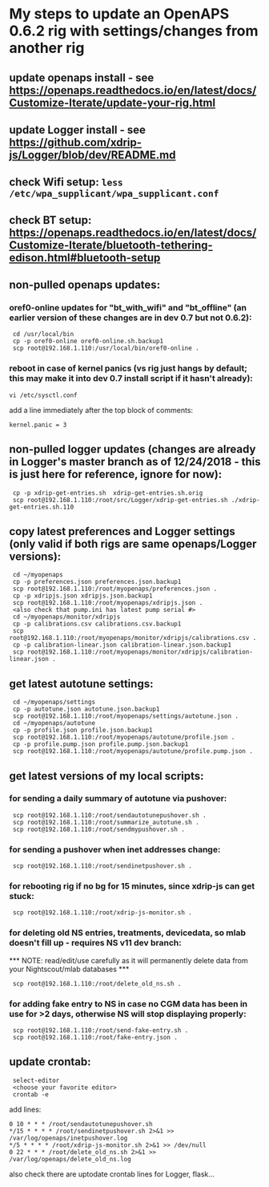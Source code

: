 # My steps to update an OpenAPS 0.6.2 rig with settings/changes from another rig

## update openaps install - see https://openaps.readthedocs.io/en/latest/docs/Customize-Iterate/update-your-rig.html
## update Logger install - see https://github.com/xdrip-js/Logger/blob/dev/README.md
## check Wifi setup: `less /etc/wpa_supplicant/wpa_supplicant.conf`
## check BT setup: https://openaps.readthedocs.io/en/latest/docs/Customize-Iterate/bluetooth-tethering-edison.html#bluetooth-setup

## non-pulled openaps updates:
### oref0-online updates for "bt_with_wifi" and "bt_offline" (an earlier version of these changes are in dev 0.7 but not 0.6.2):
```
 cd /usr/local/bin
 cp -p oref0-online oref0-online.sh.backup1
 scp root@192.168.1.110:/usr/local/bin/oref0-online .
```

### reboot in case of kernel panics (vs rig just hangs by default; this may make it into dev 0.7 install script if it hasn't already):
```
vi /etc/sysctl.conf
```
add a line immediately after the top block of comments:
```
kernel.panic = 3
```

## non-pulled logger updates (changes are already in Logger's master branch as of 12/24/2018 - this is just here for reference, ignore for now):
```
 cp -p xdrip-get-entries.sh  xdrip-get-entries.sh.orig
 scp root@192.168.1.110:/root/src/Logger/xdrip-get-entries.sh ./xdrip-get-entries.sh.110
```

## copy latest preferences and Logger settings (only valid if both rigs are same openaps/Logger versions):
```
 cd ~/myopenaps
 cp -p preferences.json preferences.json.backup1
 scp root@192.168.1.110:/root/myopenaps/preferences.json .
 cp -p xdripjs.json xdripjs.json.backup1
 scp root@192.168.1.110:/root/myopenaps/xdripjs.json .
 <also check that pump.ini has latest pump serial #>
 cd ~/myopenaps/monitor/xdripjs
 cp -p calibrations.csv calibrations.csv.backup1
 scp root@192.168.1.110:/root/myopenaps/monitor/xdripjs/calibrations.csv .
 cp -p calibration-linear.json calibration-linear.json.backup1
 scp root@192.168.1.110:/root/myopenaps/monitor/xdripjs/calibration-linear.json .
```

## get latest autotune settings:
```
 cd ~/myopenaps/settings
 cp -p autotune.json autotune.json.backup1
 scp root@192.168.1.110:/root/myopenaps/settings/autotune.json .
 cd ~/myopenaps/autotune
 cp -p profile.json profile.json.backup1
 scp root@192.168.1.110:/root/myopenaps/autotune/profile.json .
 cp -p profile.pump.json profile.pump.json.backup1
 scp root@192.168.1.110:/root/myopenaps/autotune/profile.pump.json .
```

## get latest versions of my local scripts:
### for sending a daily summary of autotune via pushover:
```
 scp root@192.168.1.110:/root/sendautotunepushover.sh .
 scp root@192.168.1.110:/root/summarize_autotune.sh .
 scp root@192.168.1.110:/root/sendmypushover.sh .
```
### for sending a pushover when inet addresses change:
```
 scp root@192.168.1.110:/root/sendinetpushover.sh .
```
### for rebooting rig if no bg for 15 minutes, since xdrip-js can get stuck:
```
 scp root@192.168.1.110:/root/xdrip-js-monitor.sh .
```
### for deleting old NS entries, treatments, devicedata, so mlab doesn't fill up - requires NS v11 dev branch:
*** NOTE: read/edit/use carefully as it will permanently delete data from your Nightscout/mlab databases ***
```
 scp root@192.168.1.110:/root/delete_old_ns.sh .
```
### for adding fake entry to NS in case no CGM data has been in use for >2 days, otherwise NS will stop displaying properly:
```
 scp root@192.168.1.110:/root/send-fake-entry.sh .
 scp root@192.168.1.110:/root/fake-entry.json .
```

## update crontab:
```
 select-editor
 <choose your favorite editor>
 crontab -e
```
add lines:
```
0 10 * * * /root/sendautotunepushover.sh
*/15 * * * * /root/sendinetpushover.sh 2>&1 >> /var/log/openaps/inetpushover.log
*/5 * * * * /root/xdrip-js-monitor.sh 2>&1 >> /dev/null
0 22 * * * /root/delete_old_ns.sh 2>&1 >> /var/log/openaps/delete_old_ns.log
```
also check there are uptodate crontab lines for Logger, flask...
